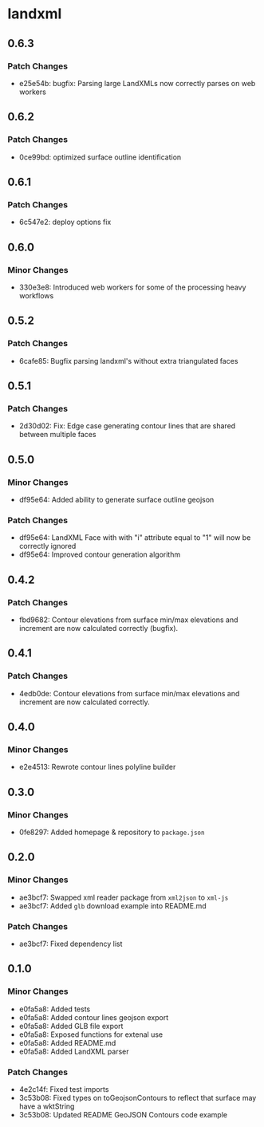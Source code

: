 # landxml

## 0.6.3

### Patch Changes

- e25e54b: bugfix: Parsing large LandXMLs now correctly parses on web workers

## 0.6.2

### Patch Changes

- 0ce99bd: optimized surface outline identification

## 0.6.1

### Patch Changes

- 6c547e2: deploy options fix

## 0.6.0

### Minor Changes

- 330e3e8: Introduced web workers for some of the processing heavy workflows

## 0.5.2

### Patch Changes

- 6cafe85: Bugfix parsing landxml's without extra triangulated faces

## 0.5.1

### Patch Changes

- 2d30d02: Fix: Edge case generating contour lines that are shared between multiple faces

## 0.5.0

### Minor Changes

- df95e64: Added ability to generate surface outline geojson

### Patch Changes

- df95e64: LandXML Face with with "i" attribute equal to "1" will now be correctly ignored
- df95e64: Improved contour generation algorithm

## 0.4.2

### Patch Changes

- fbd9682: Contour elevations from surface min/max elevations and increment are now calculated correctly (bugfix).

## 0.4.1

### Patch Changes

- 4edb0de: Contour elevations from surface min/max elevations and increment are now calculated correctly.

## 0.4.0

### Minor Changes

- e2e4513: Rewrote contour lines polyline builder

## 0.3.0

### Minor Changes

- 0fe8297: Added homepage & repository to `package.json`

## 0.2.0

### Minor Changes

- ae3bcf7: Swapped xml reader package from `xml2json` to `xml-js`
- ae3bcf7: Added `glb` download example into README.md

### Patch Changes

- ae3bcf7: Fixed dependency list

## 0.1.0

### Minor Changes

- e0fa5a8: Added tests
- e0fa5a8: Added contour lines geojson export
- e0fa5a8: Added GLB file export
- e0fa5a8: Exposed functions for extenal use
- e0fa5a8: Added README.md
- e0fa5a8: Added LandXML parser

### Patch Changes

- 4e2c14f: Fixed test imports
- 3c53b08: Fixed types on toGeojsonContours to reflect that surface may have a wktString
- 3c53b08: Updated README GeoJSON Contours code example

